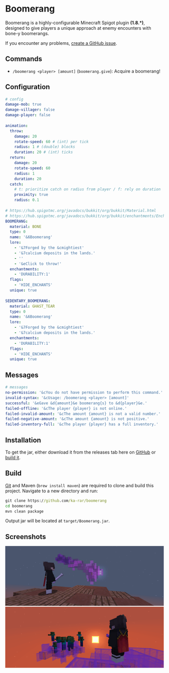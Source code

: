 # Boomerang
Boomerang is a highly-configurable Minecraft Spigot plugin <b>(1.8.*)</b>, designed to give players a unique approach at enemy encounters with bone-y boomerangs.

If you encounter any problems, [create a GitHub issue](https://github.com/ka-rar/boomerang/issues/new).

## Commands
* `/boomerang <player> [amount]` (`boomerang.give`): Acquire a boomerang!

## Configuration
```yaml
# config
damage-mob: true
damage-villager: false
damage-player: false

animation:
  throw:
    damage: 20
    rotate-speed: 60 # (int) per tick
    radius: 1 # (double) blocks
    duration: 20 # (int) ticks
  return:
    damage: 20
    rotate-speed: 60
    radius: 1
    duration: 20
  catch:
    # t: prioritize catch on radius from player / f: rely on duration
    proximity: true
    radius: 0.1

# https://hub.spigotmc.org/javadocs/bukkit/org/bukkit/Material.html
# https://hub.spigotmc.org/javadocs/bukkit/org/bukkit/enchantments/Enchantment.html
BOOMERANG:
  material: BONE
  type: 0
  name: '&6Boomerang'
  lore:
    - '&7Forged by the &cmightiest'
    - '&7calcium deposits in the lands.'
    - ''
    - '&eClick to throw!'
  enchantments:
    - 'DURABILITY:1'
  flags:
    - 'HIDE_ENCHANTS'
  unique: true

SEDENTARY_BOOMERANG:
  material: GHAST_TEAR
  type: 0
  name: '&6Boomerang'
  lore:
    - '&7Forged by the &cmightiest'
    - '&7calcium deposits in the lands.'
  enchantments:
    - 'DURABILITY:1'
  flags:
    - 'HIDE_ENCHANTS'
  unique: true
```

## Messages
```yaml
# messages
no-permission: '&cYou do not have permission to perform this command.'
invalid-syntax: '&cUsage: /boomerang <player> [amount]'
successful: '&eGave &d{amount}&e boomerang{s} to &d{player}&e.'
failed-offline: '&cThe player {player} is not online.'
failed-invalid-amount: '&cThe amount {amount} is not a valid number.'
failed-negative-amount: '&cThe amount {amount} is not positive.'
failed-inventory-full: '&cThe player {player} has a full inventory.'
```

## Installation
To get the jar, either download it from the releases tab here on [GitHub](https://github.com/ka-rar/boomerang/releases) or [build it](https://github.com/ka-rar/boomerang#build).

## Build
[Git](https://git-scm.com/downloads) and Maven (`brew install maven`) are required to clone and build this project. Navigate to a new directory and run:
```cmd
git clone https://github.com/ka-rar/boomerang
cd boomerang
mvn clean package
```
Output jar will be located at `target/Boomerang.jar`.

## Screenshots
![1.png](assets/standstill.gif)
![2.png](assets/demo.gif)

